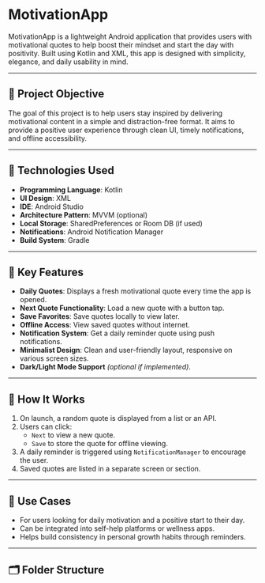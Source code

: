# MotivationApp

MotivationApp is a lightweight Android application that provides users with motivational quotes to help boost their mindset and start the day with positivity. Built using Kotlin and XML, this app is designed with simplicity, elegance, and daily usability in mind.

---

## 📌 Project Objective

The goal of this project is to help users stay inspired by delivering motivational content in a simple and distraction-free format. It aims to provide a positive user experience through clean UI, timely notifications, and offline accessibility.

---

## 🔧 Technologies Used

- **Programming Language**: Kotlin  
- **UI Design**: XML  
- **IDE**: Android Studio  
- **Architecture Pattern**: MVVM (optional)  
- **Local Storage**: SharedPreferences or Room DB (if used)  
- **Notifications**: Android Notification Manager  
- **Build System**: Gradle

---

## 🎯 Key Features

- **Daily Quotes**: Displays a fresh motivational quote every time the app is opened.
- **Next Quote Functionality**: Load a new quote with a button tap.
- **Save Favorites**: Save quotes locally to view later.
- **Offline Access**: View saved quotes without internet.
- **Notification System**: Get a daily reminder quote using push notifications.
- **Minimalist Design**: Clean and user-friendly layout, responsive on various screen sizes.
- **Dark/Light Mode Support** *(optional if implemented)*.

---

## 📲 How It Works

1. On launch, a random quote is displayed from a list or an API.
2. Users can click:
   - `Next` to view a new quote.
   - `Save` to store the quote for offline viewing.
3. A daily reminder is triggered using `NotificationManager` to encourage the user.
4. Saved quotes are listed in a separate screen or section.

---

## 💼 Use Cases

- For users looking for daily motivation and a positive start to their day.
- Can be integrated into self-help platforms or wellness apps.
- Helps build consistency in personal growth habits through reminders.

---

## 🗂 Folder Structure


